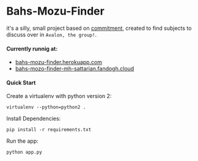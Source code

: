 # Bahs-Mozu-Finder
it's a silly, small project based on [commitment](https://github.com/ngerakines/commitment), created to find subjects to discuss over in `Avalon, the group!`.

#### Currently runnig at:
- [bahs-mozu-finder.herokuapp.com](https://bahs-mozu-finder.herokuapp.com)
- [bahs-mozo-finder-mh-sattarian.fandogh.cloud](https://bahs-mozo-finder-mh-sattarian.fandogh.cloud)


#### Quick Start

Create a virtualenv with python version 2:

```shell
virtualenv --python=python2 .
```

Install Dependencies:

```shell
pip install -r requirements.txt
```

Run the app:

```shell
python app.py
```
